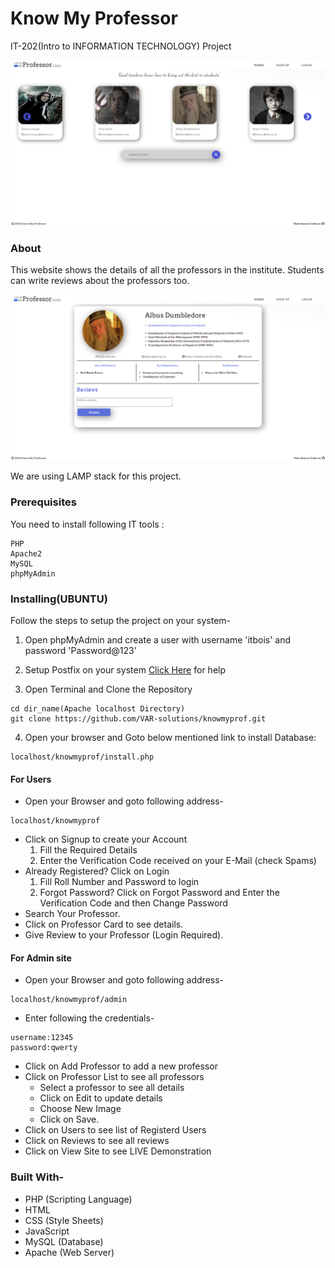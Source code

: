 # Know My Professor
IT-202(Intro to INFORMATION TECHNOLOGY) Project

![Home Page](snapshots/home.png)

### About

This website shows the details of all the professors in the institute. Students can write reviews about the professors too.

![Professor Profile](snapshots/prof.png)

We are using LAMP stack for this project.
### Prerequisites

You need to install following IT tools :
```
PHP
Apache2
MySQL
phpMyAdmin
```
### Installing(UBUNTU)

Follow the steps to setup the project on your system-

  1. Open phpMyAdmin and create a user with username 'itbois' and password 'Password@123'

  2. Setup Postfix on your system [Click Here](https://opensourceinside.blogspot.com/2016/09/how-to-install-and-configure-postfix-to.html) for help

  3. Open Terminal and Clone the Repository
  ```
  cd dir_name(Apache localhost Directory)
  git clone https://github.com/VAR-solutions/knowmyprof.git
  ```
  4. Open your browser and Goto below mentioned link to install Database:
  ```
  localhost/knowmyprof/install.php
  ```
  
#### For Users
  * Open your Browser and goto following address-
  ```
  localhost/knowmyprof
  ```
  * Click on Signup to create your Account
    1. Fill the Required Details
    2. Enter the Verification Code received on your E-Mail (check Spams)
  * Already Registered? Click on Login
    1. Fill Roll Number and Password to login
    2. Forgot Password? Click on Forgot Password and Enter the Verification Code and then Change Password
  * Search Your Professor.
  * Click on Professor Card to see details.
  * Give Review to your Professor (Login Required).

#### For Admin site
  * Open your Browser and goto following address-
  ```
  localhost/knowmyprof/admin
  ```
  * Enter following the credentials-
  ```
  username:12345
  password:qwerty
  ```
  * Click on Add Professor to add a new professor
  * Click on Professor List to see all professors
    * Select a professor to see all details
    * Click on Edit to update details
    * Choose New Image
    * Click on Save.
  * Click on Users to see list of Registerd Users
  * Click on Reviews to see all reviews
  * Click on View Site to see LIVE Demonstration

### Built With-
* PHP (Scripting Language)
* HTML
* CSS (Style Sheets)
* JavaScript
* MySQL (Database)
* Apache (Web Server)


